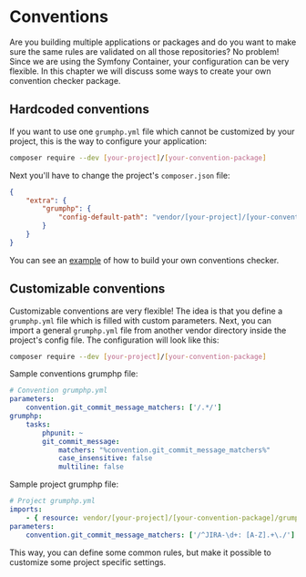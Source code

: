 # Conventions

Are you building multiple applications or packages and do you want to make sure the same rules are validated on all those repositories?
No problem! Since we are using the Symfony Container, your configuration can be very flexible.
In this chapter we will discuss some ways to create your own convention checker package.

## Hardcoded conventions

If you want to use one `grumphp.yml` file which cannot be customized by your project, this is the way to configure your application:

```sh
composer require --dev [your-project]/[your-convention-package]
```

Next you'll have to change the project's `composer.json` file: 

```json
{
    "extra": {
        "grumphp": {
            "config-default-path": "vendor/[your-project]/[your-convention-package]/[some-dir]/grumphp.yml"
        }
    }
}
```

You can see an [example](https://github.com/linkorb/conventions-checker)
of how to build your own conventions checker.


## Customizable conventions

Customizable conventions are very flexible! The idea is that you define a `grumphp.yml` file which is filled with custom parameters.
Next, you can import a general `grumphp.yml` file from another vendor directory inside the project's config file.
The configuration will look like this:


```sh
composer require --dev [your-project]/[your-convention-package]
```

Sample conventions grumphp file:

```yaml
# Convention grumphp.yml
parameters:
    convention.git_commit_message_matchers: ['/.*/']
grumphp:
    tasks:
        phpunit: ~
        git_commit_message:
            matchers: "%convention.git_commit_message_matchers%"
            case_insensitive: false
            multiline: false
```

Sample project grumphp file:

```yaml
# Project grumphp.yml
imports:
    - { resource: vendor/[your-project]/[your-convention-package]/grumphp.yml }
parameters:
    convention.git_commit_message_matchers: ['/^JIRA-\d+: [A-Z].+\./']
```

This way, you can define some common rules, but make it possible to customize some project specific settings.
